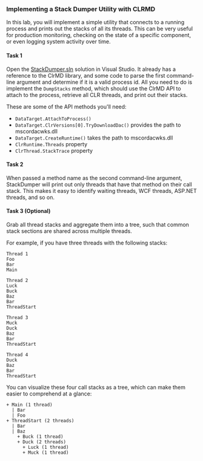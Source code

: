 ### Implementing a Stack Dumper Utility with CLRMD

In this lab, you will implement a simple utility that connects to a running process and prints out the stacks of all its threads. This can be very useful for production monitoring, checking on the state of a specific component, or even logging system activity over time.

#### Task 1

Open the [StackDumper.sln](src/StackDumper.sln) solution in Visual Studio. It already has a reference to the ClrMD library, and some code to parse the first command-line argument and determine if it is a valid process id. All you need to do is implement the `DumpStacks` method, which should use the ClrMD API to attach to the process, retrieve all CLR threads, and print out their stacks.

These are some of the API methods you'll need:

* `DataTarget.AttachToProcess()`
* `DataTarget.ClrVersions[0].TryDownloadDac()` provides the path to mscordacwks.dll
* `DataTarget.CreateRuntime()` takes the path to mscordacwks.dll
* `ClrRuntime.Threads` property
* `ClrThread.StackTrace` property

#### Task 2

When passed a method name as the second command-line argument, StackDumper will print out only threads that have that method on their call stack. This makes it easy to identify waiting threads, WCF threads, ASP.NET threads, and so on.

#### Task 3 (Optional)

Grab all thread stacks and aggregate them into a tree, such that common stack sections are shared across multiple threads.

For example, if you have three threads with the following stacks:

```
Thread 1
Foo
Bar
Main

Thread 2
Luck
Buck
Baz
Bar
ThreadStart

Thread 3
Muck
Duck
Baz
Bar
ThreadStart

Thread 4
Duck
Baz
Bar
ThreadStart
```

You can visualize these four call stacks as a tree, which can make them easier to comprehend at a glance:

```
+ Main (1 thread)
  | Bar
  | Foo
+ ThreadStart (2 threads)
  | Bar
  | Baz
    + Buck (1 thread)
    + Duck (2 threads)
      + Luck (1 thread)
      + Muck (1 thread)
```
